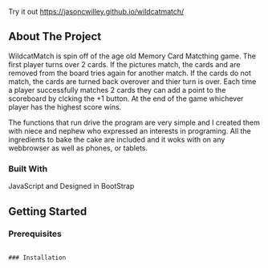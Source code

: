 Try it out https://jasoncwilley.github.io/wildcatmatch/


<!-- ABOUT THE PROJECT -->
## About The Project
WildcatMatch is spin off of the age old Memory Card Matcthing game.    The first player turns over 2 cards. If the pictures match, the cards and are removed from the board tries again for another match. If the cards do not match, the cards are turned back overover and thier turn is over.  Each time a player successfully matches 2 cards they can add a point to the scoreboard by clcking the +1 button. At the end of the game whichever player has the highest score wins.  

The functions that run drive the program are very simple and I created them with niece and nephew who expressed an interests in programing.  All the ingredients to bake the cake are included and it woks with on any webbrowser as well as phones, or tablets.  





### Built With
JavaScript and Designed in BootStrap





<!-- GETTING STARTED -->
## Getting Started



### Prerequisites

  ```

### Installation












